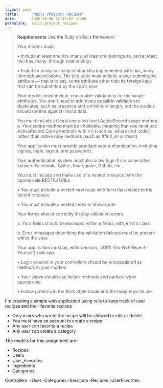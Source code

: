 ```yaml
---
layout: post
title:      "Rails Project: Recipes"
date:       2020-10-06 22:49:07 -0400
permalink:  rails_project_recipes
---
```



> **Requirements**
> Use the Ruby on Rails framework.
> 
> Your models must:
> 
> • Include at least one has_many, at least one belongs_to, and at least two has_many :through relationships
> 
> • Include a many-to-many relationship implemented with has_many :through associations. The join table must include a user-submittable attribute — that is to say, some attribute other than its foreign keys that can be submitted by the app's user
> 
> Your models must include reasonable validations for the simple attributes. You don't need to add every possible validation or duplicates, such as presence and a minimum length, but the models should defend against invalid data.
> 
> You must include at least one class level ActiveRecord scope method. a. Your scope method must be chainable, meaning that you must use ActiveRecord Query methods within it (such as .where and .order) rather than native ruby methods (such as #find_all or #sort).
> 
> Your application must provide standard user authentication, including signup, login, logout, and passwords.
> 
> Your authentication system must also allow login from some other service. Facebook, Twitter, Foursquare, Github, etc...
> 
> You must include and make use of a nested resource with the appropriate RESTful URLs.
> 
> • You must include a nested new route with form that relates to the parent resource
> 
> • You must include a nested index or show route
> 
> Your forms should correctly display validation errors.
> 
> a. Your fields should be enclosed within a fields_with_errors class
> 
> b. Error messages describing the validation failures must be present within the view.
> 
> Your application must be, within reason, a DRY (Do-Not-Repeat-Yourself) rails app.
> 
> • Logic present in your controllers should be encapsulated as methods in your models.
> 
> • Your views should use helper methods and partials when appropriate.
> 
> • Follow patterns in the Rails Style Guide and the Ruby Style Guide.

I'm creating a simple web application using rails to keep track of user recipes and their favorite recipes
- Only users who wrote the recipe will be allowed to edit or delete
- You must have an account to create a recipe
- Any user can favorite a recipe
- Any user can create a category

The models for this assignment are:
- Recipes
- Users
- User_Favorites
- Ingredients
- Categories

Controllers:
-User
-Categories
-Sessions
-Recipies
-UserFavorites



